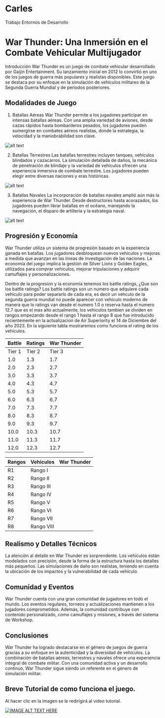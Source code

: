 # Carles
Trabajo Entornos de Desarrollo

# War Thunder: Una Inmersión en el Combate Vehicular Multijugador
Introducción
War Thunder es un juego de combate vehicular desarrollado por Gaijin Entertainment. Su lanzamiento inicial en 2012 lo convirtió en uno de los juegos de guerra más populares y realistas disponibles. Este juego se destaca por su enfoque en la simulación de vehículos militares de la Segunda Guerra Mundial y de periodos posteriores.

## Modalidades de Juego
1. Batallas Aéreas
War Thunder permite a los jugadores participar en intensas batallas aéreas. Con una amplia variedad de aviones, desde cazas rápidos hasta bombarderos pesados, los jugadores pueden sumergirse en combates aéreos realistas, donde la estrategia, la velocidad y la maniobrabilidad son clave.

![alt text](https://www.pockettactics.com/wp-content/sites/pockettactics/2023/08/war-thunder-planes-hurricane.jpg "Img Batallas Aereas")

2. Batallas Terrestres
Las batallas terrestres incluyen tanques, vehículos blindados y cazacarros. La simulación detallada de daños, la mecánica de penetración de blindaje y la variedad de vehículos ofrecen una experiencia inmersiva de combate terrestre. Los jugadores pueden elegir entre diversas naciones y eras históricas.

![alt text](https://static.warthunder.com/upload/image/0_2023/5_May/TankGB/Abrams_9c64d8f7bc727e60b35174732405b762.jpg "img Batallas Terrestres")

3. Batallas Navales
La incorporación de batallas navales amplió aún más la experiencia de War Thunder. Desde destructores hasta acorazados, los jugadores pueden librar batallas en el océano, manejando la navegación, el disparo de artillería y la estrategia naval.

![alt text](https://static.warthunder.com/upload/image/0_2023/4_April/Mobile/6_940_5b822dc52f748dbcede056d5fbd79341.jpg "img Batallas Navales")

## Progresión y Economía
War Thunder utiliza un sistema de progresión basado en la experiencia ganada en batallas. Los jugadores desbloquean nuevos vehículos y mejoras a medida que avanzan en las líneas de investigación de las naciones. La economía del juego implica la gestión de Silver Lions y Golden Eagles, utilizados para comprar vehículos, mejorar tripulaciones y adquirir camuflajes y personalizaciones.

Dentro de la progresion y la economia tenemos los battle ratings, ¿Que son los battle ratings? Los battle ratings son un numero que adquiere cada vehiculo para poder separarlo de cada era, es decir un vehculo de la segunda guerra mundial no puede aparecer con vehiculo moderno de manera que lo ratings van desde el numero 1.0 o reserva hasta el numero 12.7 que es el mas alto actualmente, los vehiculos tambien se dividen en rangos empezando desde el rango 1 hasta el rango 8 que fue introducido recientemente en la actualizacion de Air Superiority el 14 de Diciembre del año 2023. En la siguiente tabla mostraremos como funciona el rating de los vehiculos.


Battle | Ratings | War Thunder                              
--- | --- | ---                                             
Tier 1 | Tier 2 | Tier 3                                    
1.0  | 1.3  | 1.7                                           
2.0  | 2.3  | 2.7                                           
3.0  | 3.3  | 3.7                                           
4.0  | 4.3  | 4.7                                           
5.0  | 5.3  | 5.7                                           
6.0  | 6.3  | 6.7                                           
7.0  | 7.3  | 7.7                                           
8.0  | 8.3  | 8.7
9.0  | 9.3  | 9.7
10.0 | 10.3 | 10.7
11.0 | 11.3 | 11.7
12.0 | 12.3 | 12.7

Rangos | Vehiculos | War Thunder
--- | --- | ---
R1 | Rango I   |
R2 | Rango II  |
R3 | Rango III |
R4 | Rango IV |
R5 | Rango V |
R6 | Rango VI |
R7 | Rango VII |
R8| Rango VIII |

## Realismo y Detalles Técnicos
La atención al detalle en War Thunder es sorprendente. Los vehículos están modelados con precisión, desde la forma de la estructura hasta los detalles más pequeños. Las simulaciones de daño son realistas, teniendo en cuenta la ubicación de los impactos y la vulnerabilidad de cada vehículo.

## Comunidad y Eventos
War Thunder cuenta con una gran comunidad de jugadores en todo el mundo. Los eventos regulares, torneos y actualizaciones mantienen a los jugadores comprometidos. Además, la comunidad contribuye con contenido personalizado, como camuflajes y misiones, a través del sistema de Workshop.

## Conclusiones
War Thunder ha logrado destacarse en el género de juegos de guerra gracias a su enfoque en la autenticidad y la diversidad de vehículos. La combinación de batallas aéreas, terrestres y navales ofrece una experiencia integral de combate militar. Con una comunidad activa y un desarrollo continuo, War Thunder sigue siendo un referente en el género de simulación militar.

## Breve Tutorial de como funciona el juego.

Al hacer clic en la imagen se le redirigirá al video tutorial.

[![IMAGE ALT TEXT HERE](https://static.warthunder.com/upload/image/media/wallpapers/1-41_eng_com_1920x1080_logo.jpg)](https://www.youtube.com/watch?v=8qinLw5lXvg&ab_channel=XKISITO)
